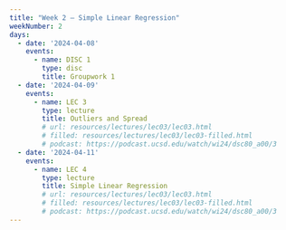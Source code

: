 ```yaml
---
title: "Week 2 – Simple Linear Regression"
weekNumber: 2
days:
  - date: '2024-04-08'
    events:
      - name: DISC 1
        type: disc
        title: Groupwork 1
  - date: '2024-04-09'
    events:
      - name: LEC 3
        type: lecture
        title: Outliers and Spread
        # url: resources/lectures/lec03/lec03.html
        # filled: resources/lectures/lec03/lec03-filled.html
        # podcast: https://podcast.ucsd.edu/watch/wi24/dsc80_a00/3
  - date: '2024-04-11'
    events:
      - name: LEC 4
        type: lecture
        title: Simple Linear Regression
        # url: resources/lectures/lec03/lec03.html
        # filled: resources/lectures/lec03/lec03-filled.html
        # podcast: https://podcast.ucsd.edu/watch/wi24/dsc80_a00/3
---
```

